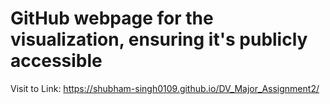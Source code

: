 # GitHub webpage for the visualization, ensuring it's publicly accessible

Visit to Link: https://shubham-singh0109.github.io/DV_Major_Assignment2/
